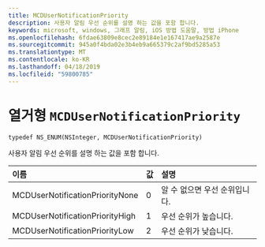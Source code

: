```yaml
---
title: MCDUserNotificationPriority
description: 사용자 알림 우선 순위를 설명 하는 값을 포함 합니다.
keywords: microsoft, windows, 그래프 알림, iOS 방법 도움말, 방법 iPhone
ms.openlocfilehash: 6fdae63809e8cec2e89184e1e167417ae9a2587e
ms.sourcegitcommit: 945a0f4bda02e3b4eb9a665379c2af9bd5285a53
ms.translationtype: MT
ms.contentlocale: ko-KR
ms.lasthandoff: 04/18/2019
ms.locfileid: "59800785"
---
```

# <a name="enum-mcdusernotificationpriority"></a>열거형 `MCDUserNotificationPriority`

```
typedef NS_ENUM(NSInteger, MCDUserNotificationPriority)
```

사용자 알림 우선 순위를 설명 하는 값을 포함 합니다.

|이름 | 값 | 설명 |
|:-- |:-- |:-- |
|   MCDUserNotificationPriorityNone |0| 알 수 없으면 우선 순위입니다.|
|   MCDUserNotificationPriorityHigh |1| 우선 순위가 높습니다.|
|   MCDUserNotificationPriorityLow|2| 우선 순위가 낮습니다.|